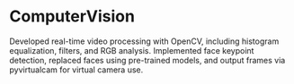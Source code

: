 # ComputerVision
Developed real-time video processing with OpenCV, including histogram equalization, filters, and RGB analysis. Implemented face keypoint detection, replaced faces using pre-trained models, and output frames via pyvirtualcam for virtual camera use.

